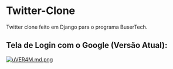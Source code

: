 # Twitter-Clone
Twitter clone feito em Django para o programa BuserTech.

## Tela de Login com o Google (Versão Atual):

[![uVER4M.md.png](https://i.im.ge/2022/07/08/uVER4M.md.png)](https://im.ge/i/uVER4M)
